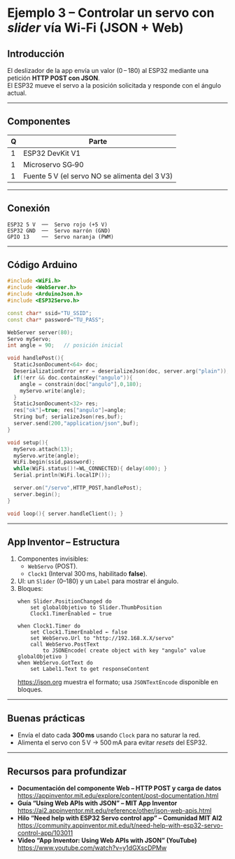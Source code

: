 # Ejemplo 3 – Controlar un servo con *slider* vía Wi‑Fi (JSON + Web)

## Introducción
El deslizador de la app envía un valor (0 – 180) al ESP32 mediante una petición **HTTP POST con JSON**.  
El ESP32 mueve el servo a la posición solicitada y responde con el ángulo actual.

---

## Componentes
| Q | Parte |
|---|-------|
| 1 | ESP32 DevKit V1 |
| 1 | Microservo SG‑90 |
| 1 | Fuente 5 V (el servo NO se alimenta del 3 V3) |

---

## Conexión
```
ESP32 5 V  ──  Servo rojo (+5 V)  
ESP32 GND  ──  Servo marrón (GND)  
GPIO 13    ──  Servo naranja (PWM)
```

---

## Código Arduino

```cpp
#include <WiFi.h>
#include <WebServer.h>
#include <ArduinoJson.h>
#include <ESP32Servo.h>

const char* ssid="TU_SSID";
const char* password="TU_PASS";

WebServer server(80);
Servo myServo;
int angle = 90;   // posición inicial

void handlePost(){
  StaticJsonDocument<64> doc;
  DeserializationError err = deserializeJson(doc, server.arg("plain"));
  if(!err && doc.containsKey("angulo")){
    angle = constrain(doc["angulo"],0,180);
    myServo.write(angle);
  }
  StaticJsonDocument<32> res;
  res["ok"]=true; res["angulo"]=angle;
  String buf; serializeJson(res,buf);
  server.send(200,"application/json",buf);
}

void setup(){
  myServo.attach(13);
  myServo.write(angle);
  WiFi.begin(ssid,password);
  while(WiFi.status()!=WL_CONNECTED){ delay(400); }
  Serial.println(WiFi.localIP());

  server.on("/servo",HTTP_POST,handlePost);
  server.begin();
}

void loop(){ server.handleClient(); }
```

---

## App Inventor – Estructura

1. Componentes invisibles:  
   * `WebServo` (POST).  
   * `Clock1` (Interval 300 ms, habilitado **false**).
2. UI: un `Slider` (0–180) y un `Label` para mostrar el ángulo.
3. Bloques:
   ```blocks
   when Slider.PositionChanged do
       set globalObjetivo to Slider.ThumbPosition
       Clock1.TimerEnabled ← true

   when Clock1.Timer do
       set Clock1.TimerEnabled ← false
       set WebServo.Url to "http://192.168.X.X/servo"
       call WebServo.PostText
           to JSONEncode( create object with key "angulo" value globalObjetivo )
   when WebServo.GotText do
       set Label1.Text to get responseContent
   ```
   <https://json.org> muestra el formato; usa `JSONTextEncode` disponible en bloques.

---

## Buenas prácticas
* Envía el dato cada **300 ms** usando `Clock` para no saturar la red.  
* Alimenta el servo con 5 V → 500 mA para evitar *resets* del ESP32.

---



## Recursos para profundizar

- **Documentación del componente Web – HTTP POST y carga de datos**  
  <https://appinventor.mit.edu/explore/content/post-documentation.html>
- **Guía “Using Web APIs with JSON” – MIT App Inventor**  
  <https://ai2.appinventor.mit.edu/reference/other/json-web-apis.html>
- **Hilo “Need help with ESP32 Servo control app” – Comunidad MIT AI2**  
  <https://community.appinventor.mit.edu/t/need-help-with-esp32-servo-control-app/103011>
- **Video “App Inventor: Using Web APIs with JSON” (YouTube)**  
  <https://www.youtube.com/watch?v=y1dGXscDPMw>
